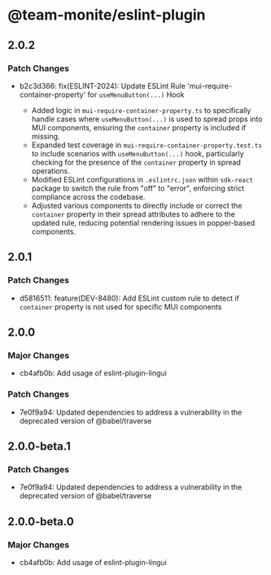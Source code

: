 # @team-monite/eslint-plugin

## 2.0.2

### Patch Changes

- b2c3d366: fix(ESLINT-2024): Update ESLint Rule 'mui-require-container-property' for `useMenuButton(...)` Hook

  - Added logic in `mui-require-container-property.ts` to specifically handle cases where `useMenuButton(...)` is used to spread props into MUI components, ensuring the `container` property is included if missing.
  - Expanded test coverage in `mui-require-container-property.test.ts` to include scenarios with `useMenuButton(...)` hook, particularly checking for the presence of the `container` property in spread operations.
  - Modified ESLint configurations in `.eslintrc.json` within `sdk-react` package to switch the rule from "off" to "error", enforcing strict compliance across the codebase.
  - Adjusted various components to directly include or correct the `container` property in their spread attributes to adhere to the updated rule, reducing potential rendering issues in popper-based components.

## 2.0.1

### Patch Changes

- d5816511: feature(DEV-8480): Add ESLint custom rule to detect if `container` property is not used for specific MUI components

## 2.0.0

### Major Changes

- cb4afb0b: Add usage of eslint-plugin-lingui

### Patch Changes

- 7e0f9a94: Updated dependencies to address a vulnerability in the deprecated version of @babel/traverse

## 2.0.0-beta.1

### Patch Changes

- 7e0f9a94: Updated dependencies to address a vulnerability in the deprecated version of @babel/traverse

## 2.0.0-beta.0

### Major Changes

- cb4afb0b: Add usage of eslint-plugin-lingui
